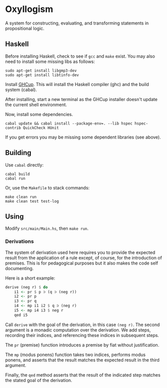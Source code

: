 # Oxyllogism

A system for constructing, evaluating, and transforming statements in propositional logic.

## Haskell

Before installing Haskell, check to see if `gcc` and `make` exist.
You may also need to install some missing libs as follows:


    sudo apt-get install libgmp3-dev
    sudo apt-get install libtinfo-dev

Install [GHCup](https://www.haskell.org/ghcup/).
This will install the Haskell compiler (ghc) and the build system (cabal).

After installing, start a new terminal as the GHCup installer doesn't update the current shell environment.

Now, install some dependencies.

    cabal update && cabal install --package-env=. --lib hspec hspec-contrib QuickCheck HUnit

If you get errors you may be missing some dependent libraries (see above).

## Building

Use `cabal` directly:

    cabal build
    cabal run

Or, use the `Makefile` to stack commands:

    make clean run
    make clean test test-log

## Using

Modify `src/main/Main.hs`, then `make run`.

### Derivations

The system of derivation used here requires you to provide the expected result from the application of a rule except, of course, for the introduction of premises.
This is for pedagogical purposes but it also makes the code self documenting.

Here is a short example:

```haskell
derive (neg r) $ do
    i1 <- pr $ p ⊃ (q ⊃ (neg r))
    i2 <- pr p
    i3 <- pr q
    i4 <- mp i1 i2 $ q ⊃ (neg r)
    i5 <- mp i4 i3 $ neg r
    qed i5
```

Call `derive` with the goal of the derivation, in this case `(neg r)`.
The second argument is a monadic computation over the derivation.
We add steps, recording their indices, and referencing these indices in subsequent steps.

The `pr` (premise) function introduces a premise by fiat without justification.

The `mp` (modus ponens) function takes two indices, performs modus ponens, and asserts that the result matches the expected result in the third argument.

Finally, the `qed` method asserts that the result of the indicated step matches the stated goal of the derivation.
